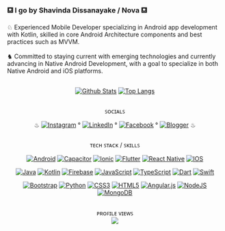 ### ⛾ I go by Shavinda Dissanayake / Nova ⛾

♘ Experienced Mobile Developer specializing in Android app development with Kotlin, skilled in core Android Architecture components and best practices such as MVVM. 
<br/>  
♞ Committed to staying current with emerging technologies and currently advancing in Native Android Development, with a goal to specialize in both Native Android and iOS platforms.

##

<div align="center">

[![Github Stats](https://github-readme-stats.anuraghazra1.vercel.app/api?username=NovaLogics&show_icons=true&line_height=27&show_icons=true&count_private=true&theme=react&hide_border=true&bg_color=0D1117)]()
[![Top Langs](https://github-readme-stats.vercel.app/api/top-langs/?username=NovaLogics&layout=compact&hide_border=true&text_color=fff&theme=react&bg_color=0D1117&count_private=true)]()
   <!--stats-->
  <!-- ![](https://github-readme-streak-stats.herokuapp.com/?user=dizzcode&show_icons=true&line_height=27&theme=dracula&hide_border=false)<br/> -->
##
</div>

<div align="center">

ꜱᴏᴄɪᴀʟꜱ  <br/>

♨ 
[![Instagram](https://img.shields.io/static/v1?message=Instagram&logo=Instagram&labelColor=black&color=black&logoColor=white&label=%20)](https://instagram.com/shavinda_dizz) ° 
[![LinkedIn](https://img.shields.io/static/v1?message=LinkedIn&logo=linkedin&labelColor=black&color=black&logoColor=white&label=%20)](https://linkedin.com/in/rshavinda) °
[![Facebook](https://img.shields.io/static/v1?message=Facebook&logo=facebook&labelColor=black&color=black&logoColor=white&label=%20)](https://facebook.com/rshavinda) ° 
[![Blogger](https://img.shields.io/static/v1?message=Blogger&logo=blogger&labelColor=black&color=black&logoColor=white&label=%20)](https://dizzcode.blogspot.com/)
 ♨
 </div>
 
##

<div align="center">

ᴛᴇᴄʜ ꜱᴛᴀᴄᴋ / ꜱᴋɪʟʟꜱ <br/> 

[![Android](https://img.shields.io/badge/Android-3DDC84?style=for-the-badge&logo=android&logoColor=white)](#)
[![Capacitor](https://img.shields.io/badge/Capacitor-119EFF?style=for-the-badge&logo=Capacitor&logoColor=white)](#)
[![Ionic](https://img.shields.io/badge/Ionic-3880FF?style=for-the-badge&logo=ionic&logoColor=white)](#)
[![Flutter](https://img.shields.io/badge/Flutter-02569B?style=for-the-badge&logo=flutter&logoColor=white)](#)
[![React Native](https://img.shields.io/badge/React_Native-20232A?style=for-the-badge&logo=react&logoColor=61DAFB)](#)
[![IOS](https://img.shields.io/badge/iOS-000000?style=for-the-badge&logo=ios&logoColor=white)](#)

[![Java](https://img.shields.io/badge/Java-ED8B00?style=for-the-badge&logo=openjdk&logoColor=white)](#)
[![Kotlin](https://img.shields.io/badge/Kotlin-0095D5?&style=for-the-badge&logo=kotlin&logoColor=white)](#)
[![Firebase](https://img.shields.io/badge/firebase-%23039BE5.svg?style=for-the-badge&logo=firebase)](#)
[![JavaScript](https://img.shields.io/badge/JavaScript-F7DF1E?style=for-the-badge&logo=javascript&logoColor=black)](#)
[![TypeScript](https://img.shields.io/badge/typescript-%23007ACC.svg?style=for-the-badge&logo=typescript&logoColor=white)](#)
[![Dart](https://img.shields.io/badge/Dart-0175C2?style=for-the-badge&logo=dart&logoColor=white)](#)
[![Swift](https://img.shields.io/badge/Swift-FA7343?style=for-the-badge&logo=swift&logoColor=white)](#)

[![Bootstrap](https://img.shields.io/badge/bootstrap-%23563D7C.svg?style=for-the-badge&logo=bootstrap&logoColor=white)](#)
[![Python](https://img.shields.io/badge/Python-3776AB?style=for-the-badge&logo=python&logoColor=white)](#)
[![CSS3](https://img.shields.io/badge/css3-%231572B6.svg?style=for-the-badge&logo=css3&logoColor=white)](#)
[![HTML5](https://img.shields.io/badge/html5-%23E34F26.svg?style=for-the-badge&logo=html5&logoColor=white)](#)
[![Angular.js](https://img.shields.io/badge/Angular-DD0031?style=for-the-badge&logo=angular&logoColor=white)](#)
[![NodeJS](https://img.shields.io/badge/node.js-6DA55F?style=for-the-badge&logo=node.js&logoColor=white)](#)
[![MongoDB](https://img.shields.io/badge/MongoDB-4EA94B?style=for-the-badge&logo=mongodb&logoColor=white )](#)

</div>

##

<!-- ![](https://github-profile-trophy.vercel.app/?username=NovaLogics&theme=oldie&no-frame=false&no-bg=true&margin-w=4) -->
<div align="center"> 
ᴘʀᴏꜰɪʟᴇ ᴠɪᴇᴡꜱ​  <br/>   
<img align="center" src="https://profile-counter.glitch.me/{NovaLogics}/count.svg"/>
</div>

 ##
